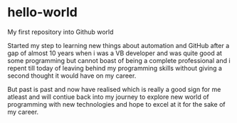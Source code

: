 # hello-world
My first repository into Github world


Started my step to learning new things about automation and GitHub after a gap of almost 10 years when i was a VB developer and was quite good at some programming but cannot boast of being a complete professional and i repent till today of leaving behind my programming skills without giving a second thought it would have on my career.

But past is past and now have realised which is really a good sign for me atleast and will contiue back into my journey to explore new world of programming with new technologies and hope to excel at it for the sake of my career.

